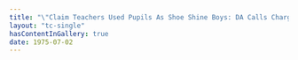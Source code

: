 ```yaml
---
title: "\"Claim Teachers Used Pupils As Shoe Shine Boys: DA Calls Charges \"Serious\""
layout: "tc-single"
hasContentInGallery: true
date: 1975-07-02
---
```



